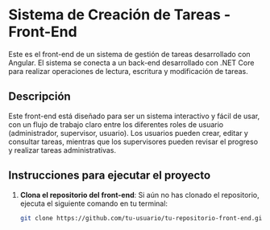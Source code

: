 # Sistema de Creación de Tareas - Front-End

Este es el front-end de un sistema de gestión de tareas desarrollado con Angular. El sistema se conecta a un back-end desarrollado con .NET Core para realizar operaciones de lectura, escritura y modificación de tareas.

## Descripción

Este front-end está diseñado para ser un sistema interactivo y fácil de usar, con un flujo de trabajo claro entre los diferentes roles de usuario (administrador, supervisor, usuario). Los usuarios pueden crear, editar y consultar tareas, mientras que los supervisores pueden revisar el progreso y realizar tareas administrativas.

## Instrucciones para ejecutar el proyecto

1. **Clona el repositorio del front-end**:
   Si aún no has clonado el repositorio, ejecuta el siguiente comando en tu terminal:

   ```bash
   git clone https://github.com/tu-usuario/tu-repositorio-front-end.git
